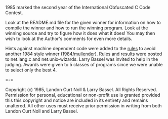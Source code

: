1985 marked the second year of the International Obfuscated C Code Contest.

Look at the README.md file for the given winner for information
on how to compile the winner and how to run the winning program.
Look at the winning source and try to figure how it does what it does!
You may then wish to look at the Author's comments for even more details.

Hints against machine dependent code were added to the [rules](rules.txt) to
avoid another 1984 style winner ([1984/mullender](../1984/mullender)). Rules and
results were posted to net.lang.c and net.unix-wizards.  Larry Bassel was
invited to help in the judging.  Awards were given to 5 classes of programs
since we were unable to select only the best 4.

=-=

Copyright (c) 1985, Landon Curt Noll & Larry Bassel.
All Rights Reserved.  Permission for personal, educational or non-profit use is
granted provided this this copyright and notice are included in its entirety
and remains unaltered.  All other uses must receive prior permission in writing
from both Landon Curt Noll and Larry Bassel.
